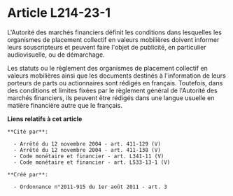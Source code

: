 # Article L214-23-1

L'Autorité des marchés financiers définit les conditions dans lesquelles les organismes de placement collectif en valeurs
mobilières doivent informer leurs souscripteurs et peuvent faire l'objet de publicité, en particulier audiovisuelle, ou de
démarchage. 

Les statuts ou le règlement des organismes de placement collectif en valeurs mobilières ainsi que les documents destinés à
l'information de leurs porteurs de parts ou actionnaires sont rédigés en français. Toutefois, dans des conditions et limites
fixées par le règlement général de l'Autorité des marchés financiers, ils peuvent être rédigés dans une langue usuelle en
matière financière autre que le français.

**Liens relatifs à cet article**

	**Cité par**:

	  - Arrêté du 12 novembre 2004 - art. 411-129 (V)
	  - Arrêté du 12 novembre 2004 - art. 411-138 (V)
	  - Code monétaire et financier - art. L341-11 (V)
	  - Code monétaire et financier - art. L533-13-1 (V)

	**Créé par**:

	  - Ordonnance n°2011-915 du 1er août 2011 - art. 3
